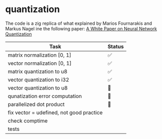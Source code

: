 # quantization

The code is a zig replica of what explained by Marios Fournarakis and Markus Nagel ine the following paper: [A White Paper on Neural Network Quantization](https://arxiv.org/pdf/2106.08295)

| Task                                     | Status |
|------------------------------------------|--------|
| matrix normalization [0, 1]              |   ✅   |
| vector normalization [0, 1]              |   ✅   |
| matrix quantization to u8                |   ✅   |
| vector quantization to i32               |   ✅   |
| vector quantization to u8                |   🚧   |
| qunatization error computation           |   🚧   |
| parallelized dot product                 |   🚧   |
| fix vector = udefined, not good practice |        |
| check comptime                           |        |
| tests                                    |        |




